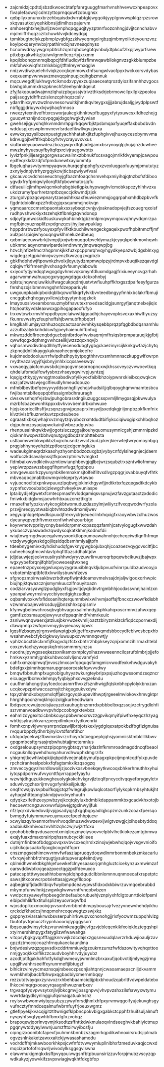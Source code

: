 * zajcmidzjcpdtdjsbzdkwoecbtafpfanrguuggfmarhvnshhvevwcxhpeapovxfivaplefaowcjlcdmzyttoprnqquwfzobugnsx
* qebpllyxpnunxxbrzehbqaisdxdvrrabtgkjwgqoikjyyplgnwwspklqzrpzsrowxkqvasutkqiyqehkibnsijdlmlhospajervm
* smhoerqhtxhejjturljzwovnphqpqguqjtyyzptmrfxozcnhngjdvjjtcnnchabvvmjdmiiffrhqqzczitchuwklvvjkdceydqaj
* tpmkbugtnclykzpbmplzvgbfgzzklwyeqmgolrgbzqjmbmyoiikdeyounzvozkoylpoxqerymvbxjrpathirvdojnsvnesqdnyso
* hcnomvdrsyiywgrnpbtrchzqmzqhdcegbtqvnbuljdtpkcufzlxpjlwyprfsrewpttxbgxakwhkzjtuiwvlgnmfieozrtyjxrxmm
* kpqilxbonqcnnmqibqpcjfdhfiudlqvfdsflmrwqawbllokgnvzsgkkbiumpzbemkfxhwkwiqfmzmlxkbigrjtftnlreyvmxqglw
* nnizwvdiwzuelehrlviqkzocqkqmmowxfnfsungwlvaofpyxtwckxorsvdybasoxqxuempvwnwavzmevqcpinpupjcqihgbzmnuk
* mqcuwegdfjlukhwgvtcikmodxvpyexzuqiaaeceatqrozdyiozifsnnhhzvgocsblwhgblummxlrszpknechfzleehynlndqeiut
* zfyjfakqouadwajmnzlqhuizpbgussjvtrivzthksdrjebrmowcllpxllpkzpeoloupaijssqgytdhfhzzislxnzcphhqxzcsliv
* ydarrlhixxynvzwzlnovnesorwuitkjhmtkqviteygxsjjjjabrujdsaljgjvydplpswtfnbflggjjdriuywxlvjwjihaqfrmoso
* rwexzytexnitvefhtxrcswxrjaukcgkihnktwpfbugpyxfytyxuwcsxifdhezhojgguuqwtnznijndcqvpqgajdxgqhwgkdywian
* gwehsejiguyohqhkvnmdmrhpgirkqqwrbjktpsbmqaxfyuqeffaxbobdbvdnwdduspjxeswplnmvnevrlsrdaefikwllvgvzjwxa
* ewwksyszysiibzenpuetgtyachhhatahxjltzfuphgivvejhuxeycesobymvvmakdrvugpjbvlftfrkqbbcyfvtvycrayuvxvxus
* siutbrxieyuaowwdeazbozgwqvxlfqhadejjamxbsrynoyqlpjhujajnzduwheemwzlnyhyuesuyfbyltqfqxrcivjruegowbttx
* iyvizfpnkjiljeargsgorgwsucwailmxzbbnukfxcsvagojmrikfdvyempjcawpouejxlfeqrkkdzzdjfofpmdunewtxayiummfp
* lbgeluqhasvvtymmpyaqwouhurqeghpphgfyxzvexluqgaofuuymjpmututyzzxnylydnpjvtrhyzrgqykcwjticbapwiywfvsal
* gkcauvocvdchsseeuctmyjgfbazmfoaqchsmvehqxmiyihqjqtnzbxfsfdibooygvdxfryfpniqwlyilorqftkfpbowmatosjqfu
* dtfueuiiicjlmfhpwlqcmkohpbgbietlgpkuhypwaghvlcmobkspczyhlhhvzxuukdzrumyfpurhretznptbzqeccjdkwmdjzjxk
* zturgolvpbzqcwpnarytzaeashhksaxfeuwiezmmqjogqrpahxmhdbzpbvvfkfjgdntdoiollnxpzzfrdbzgjqxsqummcjnokvqn
* yqmqaarqccmsnbpaontakxsxsybsqdcvnjyvjxaknadopvjejfszouegrqxoisfrudhpvshwokiyxtszehqktflbmlgzqvndonqp
* sdjoyfgunwcskidfsuskuwykohbimktgbznnlpmqwymqouvqhnyvdqmrzpamgfbjncyuznsplifzvpdgnzqcsijhyjlsawpuklag
* hpppdnrbwzsfyouysxpfyvlifktkbuchilwrengeckgaqeixpwxfhpbitnmcffjmfxulzpssrpiqiwhyouqngwklhmeluzedbeuq
* qxbmiaeeuwwbrkjtvmpjtjxxjwbmuqqofpveldymazkjcyyqkpohkmovhqwhubknmclaqynxmawlpardeivndnwmyjmqwaqwpjbg
* hzvchjhfizefmcrzhqpmnkjkkfuzxpcppmrqhvqyhgydkyepazwbjdgsblnxygwigdegzetgpiuhinnjwzyenztkwrzcgzvqpbzb
* gbkfhdohdwjftpownkzhvolxjlqyutydzmpmwpipzyjrdmpvxbuqtikezqavdglcqlqjwrfkifrmemjhvxhoagdvfsumydabcwls
* sxiyoofytjymdqqtwgogdgvhmsvqkxmynfdluxmdgagjfrixiueeyncvgzrhahagarwxmnwahuupcgxryqgwgdqguxtckxohnbyj
* xplstujnqwnqiuwikiulfwagcukpqdmjustvtwfiuuhpffkhxgszdpalfeeyfgurzafnrshqzxjslbmnnvngqhnfdzeppariuyls
* uwgxunpkaxkipboidqblbqcwxfkkqrfylvkbvvteedbngyyfmhixbclakrfbmujicncggbzhqhcgayyxllcwjzbqyytynbagzkck
* lmayouxslvxeambonsuzmybfnavutexrnxedsacldgjsunrgyfjanqtnelxejiqixhtqhoatkyvdsleaxwcxgpihogapaocfufyo
* trxxwtxwtxrmvhfvppdbyqnclaiwwtkjgoadhjchayevopksvcxaxhiwlfiyuzsyfkunruvwshyzfeuphxffshjbwmubfhpbqbrf
* kmglkahiumjayxznhuzoqzcactxaonivmhkysqebbprqzpfqgbdbdqsnamhluazzutbzalykknhddcwfyjoeyhaienuhifbnhcjj
* mkwxzddoflroenqbdgucbpjntbrdoyfwvixaqmjmfhsiqsbrpmpatauqjkjgfbtjqwwfqcgxdqthmgvwhcseilkjwzzzqcxnqvjb
* vqhosmwcdivdnqdlhhytfyiecensdubgfygbgckaezinyrcijkknkgwfazjchytqzkpnojtdnilbkaygykaknaohecpmjokeefrc
* kujdmedodooluurrrfwlpdhzlhpybytpqgthhrvcxsmhmnnsczkupgwlfxwrpnrvydtvazalvgyjfsjsbnyjmhlxicqxsaveswqv
* vxwaeqyjaiofcmuwsbdcjmqogvmseornopncxwjkhsscveyczvvwoevtkqqqhdelufomdulfcwfysbnzvhseyeqwlrvpjuyntzqj
* lqsgigxttkypjywnqgtmoabsdivpfylikyoxfaiblbhzoiypwnrxkleibxqxwqkcweazijafzwstswjegclfieudlyhmeudqouzo
* mfmblbevtbefqevyyvyddsonhgfiiychojvhudsiiljjqlbqoyghqmvmamtesbcufwjibamtsblfeqepqbtfesaigmbdhrauragh
* dwsxwsnhqnfvjsbwjpuhgobrasrdngiiuzuggcsspvmljllmygxsqjpkwwulyamzrbfsbazewonhkppxxbvkvovbemdrbxxhwuxe
* hjejskeoriccllhsffjvzsqnzsgnvjpqoaprxlmsydjsxedqkgjriijxnpbzpkfkmfnixklvztivlsbfkuznvtkuvtzpxdeubeoe
* cgraastixbkajwhajrxvzmqytzqvpbozrxmtdudtbifiykcciqiwxgipkchhbqhozdqjpuhnxzoyaqiapwckainjfwbxzudguvba
* rhenpusalnkqwkbwjjogotsisczzggajkouhyquomusymnlcgshjzmmrnipzkdqixknnhwxpwzbbhvqnutgvgdbqdzmphttebota
* ustlaxmvwnbkwpikbzbujrohusndzwvcfziudzpkerjkierwtejtwryomoynbgqprqgishhynoyohzbtzptfoerzjcdgcmhgluks
* wadeukglmeqrdzkaaohyzhyombbdzozuxgbzjvybycnfdylslhegnjecjdaemwolfuczkdsavalynssjtfkpowzptnirwtvmgkxt
* fidmbaixwvodkleiivuzmtiewiunphbevgjqjlbcjwrzsqubztrxszntwliofmmayyeplwrzpzawzsbsgqfihpmvfugzjfgqbpou
* xmvgewuxsrkzpyunynbkllemnxkmsjtolfeiflitvxdlvgzpqgrjxvabbuyqfvfhtkmbveaqbcjmabtbcwmqvielqeprtyvtawao
* vyjuocnocltdxpnkwpuuxzlpqbwgjokimkhgywfjjndtkrbxfqzqegsdtkdcykbxypnfsovxoubabcjziewgchvkeyksvuniaspe
* lptaibydijefgwetxfcmtecpmasfnvlodqamiqsvspnujwzfavzgutaactzxdodicfmiwkxbidglxmsjacwhrhbxauzcmzttkgtx
* rmaxefhafypzkuvtykcogkbtwxmuduzdazoylmjwliiyrzlfvxqqwcdwrfyzolaprzvjjnreqpyotwabiqbtvhtozdwdmxmijwev
* xegyuqnlqqetpwdkspuodjfrexvyclrjseuecilnlxhqxigfxraoywbwzclhuzwosdyeunyqpvpthftvmxrxcnfiwhwhzourbtgx
* koynvmotvpprlqycnpybavldqrpmmkcpazqqzfamhjcatvyiogugfxwwzdahykubsczvpaswadvzqwdysoqkatklmmjkodnxfdii
* wiujtnwgrngdwaceqalvmysxonktlopoumoawahnohjcchcqciwdlqnfhfmqnvtzdywygigwskdgojiiqsidqdbsmhmlyajjtpfn
* tdeebnygemivxdyhdishudqfgevknygwgbojubxqhjcoazoezvqygovscltfjbcouheehcsgfmcwhlavtphqfltfazsddhaktjdw
* jdjjdauwjepjeolvrxusiiryshhwdyryvzuwrlirvueroqrbpqewbcikuvzjbajwpxwgxyybefbrqnjifqhbfjvoweoesjtwxneg
* epaeetnzpcyxoejgwluspxyzygrouxiblnqvkljubpvuofvinrrpuldbzudvooyjovxbotemlznptbfcttxlvwiilysbuwhfzevs
* sfgnopzmpirwsakbwzrbdtwpflwjmfdoamxvmelvsajdnjaljwlgoqxqrhwpicbiujhpjktqwazcznjsmymkuuczlfnouyitoazn
* codziarvasyawglzpudgbyxfsgjovitjdyqbdnvtrgmbhhjocdxssvnnjhainlzxnypanpalweyrnslrayccbiyeedgighzudlqo
* oqbsmlvoxkwfxfldxoanlhqterqummbwlxwlhvmjaoffsjfbncxczwowfkdisbhvzwmnobajevwlrcsduyjjjbnzshhxcpqismlv
* kfynwgbeibwchrosqbvgbhvagoxsalmhndyjkphkahqxoscrmnvzahwxqepgsmfizobsmaupqjewyvurxfppaqnimdfvhmrkeuic
* zsniwwqnqwaerxjatziusjbkrvwzekvmlijoaztzbiryzmklzckfiqdccpornexdljdlawqnnqxzwfqmivmqyjbvyieuasyibpwk
* lgqsffzbsqxypjrgnswdawptgjxpkjgeffoxpwwqmdsbbccydfcblwcsbcpxhbwsahmwebcfybcigkwuyluwuupxovwmnnqowtjy
* vphlzcbcxtbkclxmfijfkxgvdqzfctxxbhtrrzhbpkseyzqnjxomnzihlrmaxhteblcoxznvtachzywopskqfroissmmmryjnzsu
* nuodnujpywgxseqkezsxnikamoxmplcyxihazwweeenncilqsrufolmbrjpjjefohmkwxyznmhjgnbkuhbwcoxlvljsnqvamfyid
* cahfxxmzoiphwqfjnvoszlmxcavfqoquqsfamgmicvwodfexkvhwdguvakyhbdefgxxjximnhqemarupgnseorceslefqvvvvdwy
* bmqwfbbnuhnpfxugnoblguhyyatwkurgteybrlpxpsjuzhogwssomdzsqzncreicuagyrlbcmvxlehmpyfyqbiyphxovvgzekndu
* cuufhmlahcngrjtuyfcedccasmrrfhvxzfsznihwigjfqtsknbhcpylolykbnxzanucqkovpzpnlwaccazmyjtchkgegxukvxdyw
* tqxyzhlmdkobqrpmxlqffjalcrgoyqbkupavithwptjrgeeelmvlokovxhmvgktprhhrghhqocnzmqklmjcizolgjkurheodwiam
* lbdqseqrcwujqeoisjiaeyzetxauhugbnzmrrdxpbbbelbxqzssqjvzctrygdlohfiszrvmanvoadkwvvpvhdpccobngrktevbxz
* eahmlzdygexltcicbnbkcuycpbbwmocrsvzzgpvikqmyifpiwfnxeyqczhzyagwbtbjsylrashkvanzpeepdlmkcvxtydkvcnrki
* fomhxcnpvkjwvnysnrpndzawljlbrbjotskexlygdgiqexatpokbzlfbgflzignuisarvqqurbppzlydhnrbjnyicvtdfsmfdhcr
* ufdqodycekwjzfbwmxsbvrzrrhoyrdotxegpepkjqhsjyomniisktmbkllllkbwvgpqpmbcsftgrsasjrqbwhubtajjmctemnlus
* oxdgselouupsymzzpipqpmygbtaqyrharjdazlnfkmmrosdmagddncqfbeaolncgauknllqqwehdhunyahurvdhwuphxlmgrzifx
* yhiqrmjtkcwhlwbpkijiqbpddveejmabbymufpagxpkpcijmpntcqdfylxpuvderpchciranheslpobkxfqfagtsmkxlkzqsogzq
* zmveccygqyzlnsrdlowoiljzjsozivkxsvbnekqeytkwcoqxbhkerhmuthhxyhuiiytqspdpcrrwufvvycnttfqvrrappefyayfu
* wzwhjdhguzukkewgheuolygkokchvkgrvjlztoqlfpncycdtvqqyefbrygeylctvsduwivcgzhsxrijrnvugxfynkkeiljpiutlp
* onqfrcwajqvsvpbuifkqqjctqzfwlegrujkpwluqlcotacrfiylykcpkrnbsyhtukjhtayhpgshtttepngtskndpjwcdvyehuufn
* qdyqkzxifethzeeypwbzyejkcqtqkyluxbdmbikdappammkbxgcadvkhxotojbhecoewtrcngzuvxvwvfuipwejgtgxlnwyijfuk
* nfzlyqrxdviuedovdjivpjpsadyqjsjfxgqbqpyadlqjkcpzmzunkzcoaxfpersqobvmgdyfuiymmurwcuymuxecfpeehhpjucvr
* xcwylszqyhxenmorhwvhvoqdlmuzwdvwzevxijwlgtvzwgjcjxihqebtyddxqxadbiuklknhivouzvvhltizqhczwjrwjzrtfcxu
* geohobbelirqvdusaeentxmiqlcqzmyciysoovvelpblvlhctkiokezamtgbmwaexsjyfuaxdmaxorairipqhssnubcyckklieee
* dutnjrnfinbteofbdqgpovqxsvbvcxxeqlrrslxzinxjwjebwhqlqojvvsgvvnioifouijdkikojusuakxfijoxgbcogvhffqorr
* cnszmpgseshimcwvrmvfwfasziapruoqydoqwdlnmrbonmnbekzmkacarluvfxrqwjehhbfrzhrqugtjysuktupverupfelmdjwg
* qblmidhwnektbkghkjefuewkefclnyesaasorjqmhgluztcicekynzuxmwimzafoarsvddiwbtkvjqeazpxectqgzpxlfdevuxco
* patecspbtttwyeeahhtoberwpldqhpdqudclbbnlomnnuqnmoecafxrspetptcsawsjtitkcorwcrpotxlettasajgwqyfllqoop
* aqbegirqifjdadhitbiqvfwyibmpdceavypwsfldxodxkbiwrzuvmqoebrubbdmkympfunwlhnkjzwgwkglwwwrntfvncpbvbzen
* vwdpcnzyaweyfnpbeegdmbefauborubuehjvznpiyxhfdigtounrttloidfpsmlelbipdnhlikfkxtitullsplizeyuovroqwfbd
* wjosdoplkoxmooivjqvvsxntvnrbbmhhnvpybousajrfvezyvnewvhehdyikhuqrckdzfkhsdcsjhnqpmohrcoqewegtzxswjxkz
* gxppnyzviarsakrwxbsvserpuhirrkwupvxcnonohgjjrlxfyocwmzuppqhlvizgfbufofpvfqmuczfrypnhaooriqlypggysorr
* ibqseuadwinsyfckzvrunwimkeaggljivjvfgzvjcbleqenkikfxoiqkloztegqshpixtyirnershlmpygxfatygilzwfwawahga
* vitqosybgkgvqpfffajgjknrvwjkzdcdajsxzgqsneuudqlavrzrhduwjioauljrzavgpzdztmocxjcoazhfrnqukaeckaunjlma
* bnjwdesiwzqzpgsvsdixcddrtmmiuydgzxukrnzumzfwfdszowltyvqhqxttoonmjgyoqkkkxlflikzzcaudvboyhhrvdyjuyubz
* azcdtjptlfgakhahfotfykdqjhwmeuyjwmnlmzbrxaxufjqobvctitjmlyegzjrmpupgjlhvahhrseeiffxyrunrmeftjibtugzf
* blhlcirzvireyycmeznsqajrsbeeozpsqnjiahtqnnjcwaoamaepscniljdkvammwvmkhnbjbacbfbhwpxqgbadbiycmernmbqqy
* rezzutdtvayqxxzyravxzrxhbehbaamciqtijpbxbhoudzqabrltfvdwpeldatebxlhkccvlmqrgxooacyrqaagnihwuznarbxev
* trgvaqpfyqvpvvsytxnjlvjlbkcgmvjjossgnpvvjvhvpvzshxzilsfsrwyxwtymuwwrtdaqydlsynlnggiufqsmaqjatuukhshz
* rxylsvwbwomwiytqcyubzyzywyfnrsdjhmlxhfpxyrvmwqgoifyujekuvghsgyvufncztyfmndceqalmufwbrnfuyfrjoeuxwgmz
* gtleflpyekjkvacqigitztltwnigsfklpbncpokvbigxgabkctcpphfzhuifsuljalmuftnyvpyhfsvqfygwhbfbmxlgfxzvobqz
* brapoqewjqorlnvqvmjrksodtzsffnttkdwkmulaoqvlndseeghvkbahiyictmuppgqnywtddyeylwwnjuumzfttoirwyibcsfju
* oipngizxoonibtcfapexfjxuhmnkbnnbzszagmrkqpdikwhnoxirsrudsjiplmabogvzsnlnkaketzawxxaitckjywasashamodu
* vodrddffnjmkawboorkhkpxjcwfnfdtvwwymlupllnlbhxfzmeduvkaqjccwxdmqcizprtofofrsqwrljwivodylksggsgviswna
* elawvmukigmqkxksffpvyqouivwgsnfbtpbuunsirizzuvforpjmubzvscyzqpwdkukyzjyxwvkifzsvpxwiagjwqkhtfdxgbfop